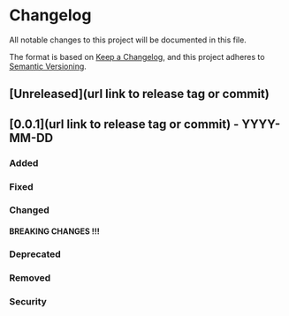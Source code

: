 # Changelog

All notable changes to this project will be documented in this file.

The format is based on [Keep a Changelog](https://keepachangelog.com/en/1.0.0/),
and this project adheres to [Semantic Versioning](https://semver.org/spec/v2.0.0.html).

## [Unreleased](url link to release tag or commit)

## [0.0.1](url link to release tag or commit) - YYYY-MM-DD

### Added

### Fixed

### Changed

#### BREAKING CHANGES !!!

### Deprecated

### Removed

### Security
